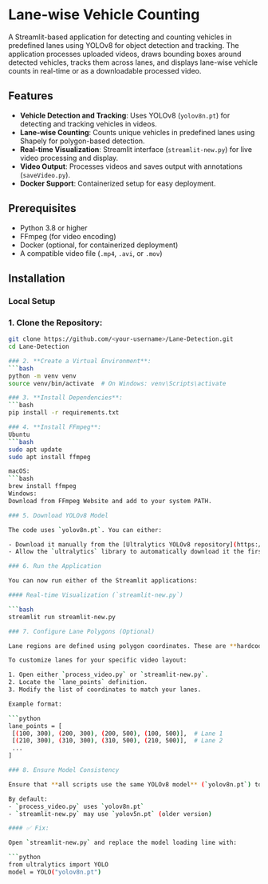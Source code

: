 # Lane-wise Vehicle Counting

A Streamlit-based application for detecting and counting vehicles in predefined lanes using YOLOv8 for object detection and tracking. The application processes uploaded videos, draws bounding boxes around detected vehicles, tracks them across lanes, and displays lane-wise vehicle counts in real-time or as a downloadable processed video.

## Features
- **Vehicle Detection and Tracking**: Uses YOLOv8 (`yolov8n.pt`) for detecting and tracking vehicles in videos.
- **Lane-wise Counting**: Counts unique vehicles in predefined lanes using Shapely for polygon-based detection.
- **Real-time Visualization**: Streamlit interface (`streamlit-new.py`) for live video processing and display.
- **Video Output**: Processes videos and saves output with annotations (`saveVideo.py`).
- **Docker Support**: Containerized setup for easy deployment.

## Prerequisites
- Python 3.8 or higher
- FFmpeg (for video encoding)
- Docker (optional, for containerized deployment)
- A compatible video file (`.mp4`, `.avi`, or `.mov`)

## Installation

### Local Setup
### 1. **Clone the Repository**:
   ```bash
   git clone https://github.com/<your-username>/Lane-Detection.git
   cd Lane-Detection

### 2. **Create a Virtual Environment**:
   ```bash
   python -m venv venv
   source venv/bin/activate  # On Windows: venv\Scripts\activate
   
### 3. **Install Dependencies**:
   ```bash
   pip install -r requirements.txt

### 4. **Install FFmpeg**:
   Ubuntu
   ```bash
   sudo apt update
   sudo apt install ffmpeg   

   macOS:
   ```bash
   brew install ffmpeg
   Windows:
   Download from FFmpeg Website and add to your system PATH.

### 5. Download YOLOv8 Model

The code uses `yolov8n.pt`. You can either:

- Download it manually from the [Ultralytics YOLOv8 repository](https://github.com/ultralytics/ultralytics), **or**
- Allow the `ultralytics` library to automatically download it the first time you run the application.

### 6. Run the Application

You can now run either of the Streamlit applications:

#### Real-time Visualization (`streamlit-new.py`)

```bash
streamlit run streamlit-new.py

### 7. Configure Lane Polygons (Optional)

Lane regions are defined using polygon coordinates. These are **hardcoded** in both `process_video.py` and `streamlit-new.py` under the variable `lane_points`.

To customize lanes for your specific video layout:

1. Open either `process_video.py` or `streamlit-new.py`.
2. Locate the `lane_points` definition.
3. Modify the list of coordinates to match your lanes.

Example format:

```python
lane_points = [
    [(100, 300), (200, 300), (200, 500), (100, 500)],  # Lane 1
    [(210, 300), (310, 300), (310, 500), (210, 500)],  # Lane 2
    ...
]

### 8. Ensure Model Consistency

Ensure that **all scripts use the same YOLOv8 model** (`yolov8n.pt`) to maintain consistent results across the application.

By default:
- `process_video.py` uses `yolov8n.pt`
- `streamlit-new.py` may use `yolov5n.pt` (older version)

#### ✅ Fix:

Open `streamlit-new.py` and replace the model loading line with:

```python
from ultralytics import YOLO
model = YOLO("yolov8n.pt")


